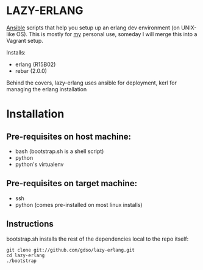 LAZY-ERLANG
===========
 [Ansible](http://ansible.cc) scripts that help you setup up an erlang dev environment (on UNIX-like OS).
 This is mostly for [my](http://github.com/gdso) personal use, someday I will merge this into a Vagrant setup.

Installs:
  - erlang (R15B02)
  - rebar (2.0.0)

Behind the covers, lazy-erlang uses ansible for deployment, kerl for managing the erlang installation

# Installation

## Pre-requisites on host machine:
  - bash (bootstrap.sh is a shell script)
  - python
  - python's virtualenv

## Pre-requisites on target machine:
  - ssh
  - python (comes pre-installed on most linux installs)

## Instructions
bootstrap.sh installs the rest of the dependencies local to the repo itself:

    git clone git://github.com/gdso/lazy-erlang.git
    cd lazy-erlang
    ./bootstrap
    

    

  


